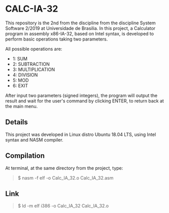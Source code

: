 # CALC-IA-32

This repository is the 2nd from the discipline from the discipline System Software 2/2019 at Universidade de Brasilia. In this project, a Calculator program in assembly x86-IA-32, based on Intel syntax, is developed to perform basic operations taking two parameters.

All possible operations are:

- 1: SUM
- 2: SUBTRACTION
- 3: MULTIPLICATION
- 4: DIVISION
- 5: MOD
- 6: EXIT

After input two parameters (signed integers), the program will output the result and wait for the user's command by clicking ENTER, to return back at the main menu.

## Details

This project was developed in Linux distro Ubuntu 18.04 LTS, using Intel syntax and NASM compiler.

## Compilation

At terminal, at the same directory from the project, type:

> $ nasm -f elf -o Calc_IA_32.o Calc_IA_32.asm

## Link

> $ ld -m elf i386 -o Calc_IA_32 Calc_IA_32.o